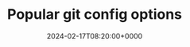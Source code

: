 ---
title: Popular git config options
slug: 20240217T082000
date: 2024-02-17T08:20:00+0000
params:
  url: https://jvns.ca/blog/2024/02/16/popular-git-config-options/
tags:
- git
- to-read
---